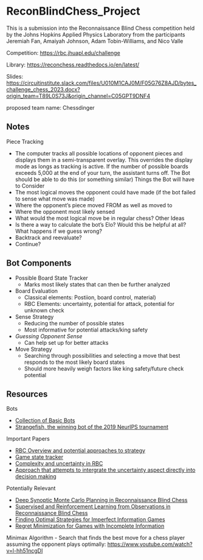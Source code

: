 # ReconBlindChess_Project
This is a submission into the Reconnaissance Blind Chess competition held by the Johns Hopkins Applied Physics Laboratory from the participants Jeremiah Fan, Amaiyah Johnson, Adam Tobin-Williams, and Nico Valle

Competition: https://rbc.jhuapl.edu/challenge

Library: https://reconchess.readthedocs.io/en/latest/

Slides: https://circuitinstitute.slack.com/files/U010M1CAJ0M/F05G76Z8AJD/bytes_challenge_chess_2023.docx?origin_team=T89L0S73J&origin_channel=C05GPT9DNF4

proposed team name: Chessdinger

## Notes <br>
Piece Tracking
- The computer tracks all possible locations of opponent pieces and displays them in a semi-transparent overlay. This overrides the display mode as longs as tracking is active. If the number of possible boards exceeds 5,000 at the end of your turn, the assistant turns off. The Bot should be able to do this (or something similar)
Things the Bot will have to Consider
-  The most logical moves the opponent could have made (if the bot failed to sense what move was made)
-  Where the opponent’s piece moved FROM as well as moved to
-  Where the opponent most likely sensed
-  What would the most logical move be in regular chess?
Other Ideas
-  Is there a way to calculate the bot’s Elo? Would this be helpful at all?
What happens if we guess wrong?
- Backtrack and reevaluate?
- Continue?
   
## Bot Components <br>
- Possible Board State Tracker
  - Marks most likely states that can then be further analyzed
- Board Evaluation
  - Classical elements: Postiion, board control, material)
  - RBC Elements: uncertainty, potential for attack, potential for unknown check
- Sense Strategy
  - Reducing the number of possible states
  - Most informative for potential attacks/king safety
- _Guessing Opponent Sense_
  - Can help set up for better attacks
- Move Strategy
  - Searching through possibilities and selecting a move that best responds to the most likely board states
  - Should more heavily weigh factors like king safety/future check potential
 
 
## Resources <br>
Bots
- [Collection of Basic Bots](https://github.com/wrbernardoni/Baseline-Bots)
- [Strangefish, the winning bot of the 2019 NeurIPS tournament](/https://github.com/ginop/reconchess-strangefish)

Important Papers
- [RBC Overview and potential approaches to strategy](https://www.spiedigitallibrary.org/conference-proceedings-of-spie/9842/1/Reconnaissance-blind-multi-chess--an-experimentation-platform-for-ISR/10.1117/12.2228127.full?SSO=1)
- [Game state tracker](https://dl.acm.org/doi/pdf/10.5555/3417639.3417653)
- [Complexity and uncertainty in RBC](https://arxiv.org/pdf/1811.03119.pdf)
- [Approach that attempts to intergrate the uncertainty aspect directly into decision making](https://www.sergeysav.com/projects/rbmc/thesis.pdf)

Potentially Relevant
- [Deep Synoptic Monte Carlo Planning in Reconnaissance Blind Chess](https://proceedings.neurips.cc/paper/2021/file/215a71a12769b056c3c32e7299f1c5ed-Paper.pdf)
- [Supervised and Reinforcement Learning from Observations in Reconnaissance Blind Chess](https://arxiv.org/pdf/2208.02029.pdf)
- [Finding Optimal Strategies for Imperfect Information Games](https://cdn.aaai.org/AAAI/1998/AAAI98-071.pdf)
- [Regret Minimization for Games with Incomplete Information](https://proceedings.neurips.cc/paper/2007/file/08d98638c6fcd194a4b1e6992063e944-Paper.pdf)

Minimax Algorithm - Search that finds the best move for a chess player assuming the opponent plays optimally: https://www.youtube.com/watch?v=l-hh51ncgDI

